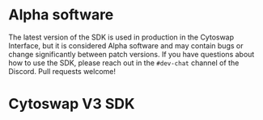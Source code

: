 # Alpha software

The latest version of the SDK is used in production in the Cytoswap Interface,
but it is considered Alpha software and may contain bugs or change significantly between patch versions.
If you have questions about how to use the SDK, please reach out in the `#dev-chat` channel of the Discord.
Pull requests welcome!

# Cytoswap V3 SDK

